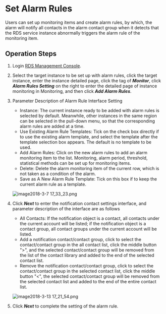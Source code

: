 # Set Alarm Rules
Users can set up monitoring items and create alarm rules, by which, the alarm will notify all contacts in the alarm contact group when it detects that the RDS service instance abnormally triggers the alarm rule of the monitoring item.

## Operation Steps
1. Login [RDS Management Console](https://rds-console.jdcloud.com/database).
2. Select the target instance to be set up with alarm rules, click the target instance, enter the instance detailed page, click the tag of ***Monitor***, click ***Alarm Rules Setting*** on the right to enter the detailed page of instance monitoring in Monitoring, and then click ***Add Alarm Rules***.
3. Parameter Description of Alarm Rule Interface Setting
    * Instance: The current instance ready to be added with alarm rules is selected by default. Meanwhile, other instances in the same region can be selected in the pull-down menu, so that the corresponding alarm rules are added at a time.
    * Use Existing Alarm Rule Templates: Tick on the check box directly if to use the existing alarm template, and select the template after the template selection box appears. The default is no template to be used.
    * Add Alarm Rules: Click on the new alarm rules to add an alarm monitoring item to the list. Monitoring, alarm period, threshold, statistical methods can be set up for monitoring items.
    * Delete: Delete the alarm monitoring item of the current row, which is not taken as a condition of the alarm.
    * Save as A New Alarm Rule Template: Tick on this box if to keep the current alarm rule as a template.

    ![image2018-3-7 17_33_23.png](https://img1.jcloudcs.com/cms/015e596a-98cf-42ae-9848-69ca7a02867b20180313173221.png)

4. Click ***Next*** to enter the notification contact settings interface, and parameter description of the interface are as follows
    * All Contacts: If the notification object is a contact, all contacts under the current account will be listed; if the notification object is a contact group, all contact groups under the current account will be listed.
    * Add a notification contact/contact group, click to select the contact/contact group in the all contact list, click the middle button ">", and the selected contact/contact group will be removed from the list of the contact library and added to the end of the selected contact list.
    * Remove the notification contact/contact group, click to select the contact/contact group in the selected contact list, click the middle button "<", the selected contact/contact group will be removed from the selected contact list and added to the end of the entire contact list.
    
    ![image2018-3-13 17_21_54.png](https://img1.jcloudcs.com/cms/3226df61-19a3-4909-88d1-22e47f5876ea20180313173251.png)

5. Click ***Next*** to complete the setting of the alarm rule.
